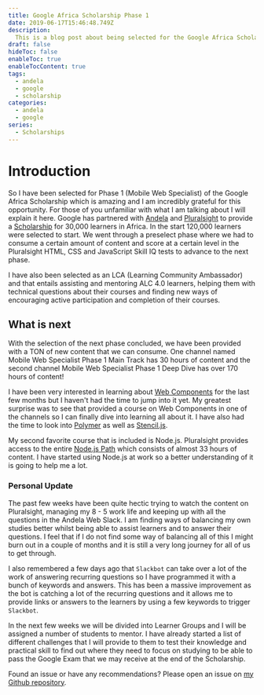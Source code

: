 ```yaml
---
title: Google Africa Scholarship Phase 1
date: 2019-06-17T15:46:48.749Z
description:
  This is a blog post about being selected for the Google Africa Scholarship Phase 1. I talk about what the scholarship is about and my thoughts about being a mentor.
draft: false
hideToc: false
enableToc: true
enableTocContent: true
tags:
  - andela
  - google
  - scholarship
categories:
  - andela
  - google
series:
  - Scholarships
---
```


# Introduction

So I have been selected for Phase 1 (Mobile Web Specialist) of the Google Africa Scholarship which is amazing and I am incredibly grateful for this opportunity. For those of you unfamiliar with what I am talking about I will explain it here. Google has partnered with [Andela](https://andela.com) and [Pluralsight](http://pluralsight.com) to provide a [Scholarship](https://africa.googleblog.com/2019/04/advance-your-career-with-google-africa.html) for 30,000 learners in Africa. In the start 120,000 learners were selected to start. We went through a preselect phase where we had to consume a certain amount of content and score at a certain level in the Pluralsight HTML, CSS and JavaScript Skill IQ tests to advance to the next phase.

I have also been selected as an LCA (Learning Community Ambassador) and that entails assisting and mentoring ALC 4.0 learners, helping them with technical questions about their courses and finding new ways of encouraging active participation and completion of their courses.

## What is next

With the selection of the next phase concluded, we have been provided with a TON of new content that we can consume. One channel named Mobile Web Specialist Phase 1 Main Track has 30 hours of content and the second channel Mobile Web Specialist Phase 1 Deep Dive has over 170 hours of content!

I have been very interested in learning about [Web Components](https://www.webcomponents.org/) for the last few months but I haven't had the time to jump into it yet. My greatest surprise was to see that provided a course on Web Components in one of the channels so I can finally dive into learning all about it. I have also had the time to look into [Polymer](https://www.polymer-project.org/) as well as [Stencil.js](https://stenciljs.com/).

My second favorite course that is included is Node.js. Pluralsight provides access to the entire [Node.js Path](https://www.pluralsight.com/paths/node-js) which consists of almost 33 hours of content. I have started using Node.js at work so a better understanding of it is going to help me a lot.

### Personal Update

The past few weeks have been quite hectic trying to watch the content on Pluralsight, managing my 8 - 5 work life and keeping up with all the questions in the Andela Web Slack. I am finding ways of balancing my own studies better whilst being able to assist learners and to answer their questions. I feel that if I do not find some way of balancing all of this I might burn out in a couple of months and it is still a very long journey for all of us to get through.

I also remembered a few days ago that `Slackbot` can take over a lot of the work of answering recurring questions so I have programmed it with a bunch of keywords and answers. This has been a massive improvement as the bot is catching a lot of the recurring questions and it allows me to provide links or answers to the learners by using a few keywords to trigger `Slackbot`.

In the next few weeks we will be divided into Learner Groups and I will be assigned a number of students to mentor. I have already started a list of different challenges that I will provide to them to test their knowledge and practical skill to find out where they need to focus on studying to be able to pass the Google Exam that we may receive at the end of the Scholarship.

Found an issue or have any recommendations? Please open an issue on [my Github repository](https://github.com/Asjas/Personal-Website/issues).
